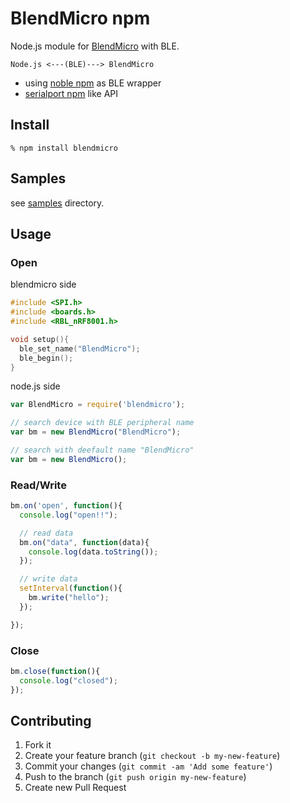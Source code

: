 BlendMicro npm
==============
Node.js module for [BlendMicro](http://redbearlab.com/blendmicro/) with BLE.

    Node.js <---(BLE)---> BlendMicro

- using [noble npm](http://npmjs.org/package/noble) as BLE wrapper
- [serialport npm](https://www.npmjs.org/package/serialport) like API


Install
-------

    % npm install blendmicro


Samples
-------

see [samples](https://github.com/shokai/blendmicro-node/tree/master/samples) directory.


Usage
-----

### Open

blendmicro side

```c
#include <SPI.h>
#include <boards.h>
#include <RBL_nRF8001.h>

void setup(){
  ble_set_name("BlendMicro");
  ble_begin();
}
```

node.js side

```javascript
var BlendMicro = require('blendmicro');

// search device with BLE peripheral name
var bm = new BlendMicro("BlendMicro");

// search with deefault name "BlendMicro"
var bm = new BlendMicro();
```


### Read/Write

```javascript
bm.on('open', function(){
  console.log("open!!");

  // read data
  bm.on("data", function(data){
    console.log(data.toString());
  });

  // write data
  setInterval(function(){
    bm.write("hello");
  });

});
```

### Close

```javascript
bm.close(function(){
  console.log("closed");
});
```


Contributing
------------
1. Fork it
2. Create your feature branch (`git checkout -b my-new-feature`)
3. Commit your changes (`git commit -am 'Add some feature'`)
4. Push to the branch (`git push origin my-new-feature`)
5. Create new Pull Request
